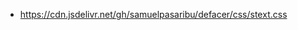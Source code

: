 <ul>
  <li><a href="https://cdn.jsdelivr.net/gh/samuelpasaribu/defacer/css/stext.css">https://cdn.jsdelivr.net/gh/samuelpasaribu/defacer/css/stext.css</a></li>
</ul>
